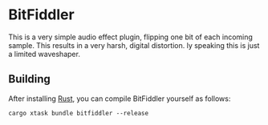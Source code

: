 # BitFiddler
This is a very simple audio effect plugin, flipping one bit of each incoming sample. This results in a very harsh, digital distortion. ly speaking this is just a limited waveshaper.

## Building

After installing [Rust](https://rustup.rs/), you can compile BitFiddler yourself as follows:

```shell
cargo xtask bundle bitfiddler --release
```
